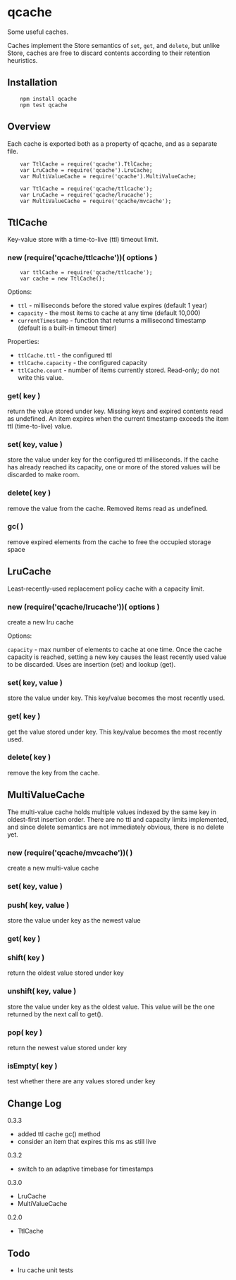 qcache
======

Some useful caches.

Caches implement the Store semantics of `set`, `get`, and `delete`, but unlike
Store, caches are free to discard contents according to their retention
heuristics.


Installation
------------

        npm install qcache
        npm test qcache


Overview
--------

Each cache is exported both as a property of qcache, and as a separate file.

        var TtlCache = require('qcache').TtlCache;
        var LruCache = require('qcache').LruCache;
        var MultiValueCache = require('qcache').MultiValueCache;

        var TtlCache = require('qcache/ttlcache');
        var LruCache = require('qcache/lrucache');
        var MultiValueCache = require('qcache/mvcache');


TtlCache
--------

Key-value store with a time-to-live (ttl) timeout limit.

### new (require('qcache/ttlcache'))( options )

        var ttlCache = require('qcache/ttlcache');
        var cache = new TtlCache();

Options:

- `ttl` - milliseconds before the stored value expires (default 1 year)
- `capacity` - the most items to cache at any time (default 10,000)
- `currentTimestamp` - function that returns a millisecond timestamp
(default is a built-in timeout timer)

Properties:

- `ttlCache.ttl` - the configured ttl
- `ttlCache.capacity` - the configured capacity
- `ttlCache.count` - number of items currently stored.  Read-only; do not write this value.

### get( key )

return the value stored under key.  Missing keys and expired contents read as
undefined.  An item expires when the current timestamp exceeds the item
ttl (time-to-live) value.

### set( key, value )

store the value under key for the configured ttl milliseconds.  If the cache
has already reached its capacity, one or more of the stored values will be
discarded to make room.

### delete( key )

remove the value from the cache.  Removed items read as undefined.

### gc( )

remove expired elements from the cache to free the occupied storage space

LruCache
--------

Least-recently-used replacement policy cache with a capacity limit.

### new (require('qcache/lrucache'))( options )

create a new lru cache

Options:

`capacity` - max number of elements to cache at one time.  Once the cache
capacity is reached, setting a new key causes the least recently used value to
be discarded.  Uses are insertion (set) and lookup (get).

### set( key, value )

store the value under key.  This key/value becomes the most recently used.

### get( key )

get the value stored under key.  This key/value becomes the most recently used.

### delete( key )

remove the key from the cache.


MultiValueCache
---------------

The multi-value cache holds multiple values indexed by the same key in
oldest-first insertion order.  There are no ttl and capacity limits
implemented, and since delete semantics are not immediately obvious, there is
no delete yet.

### new (require('qcache/mvcache'))( )

create a new multi-value cache

### set( key, value )
### push( key, value )

store the value under key as the newest value

### get( key )
### shift( key )

return the oldest value stored under key

### unshift( key, value )

store the value under key as the oldest value.  This value will be the one
returned by the next call to get().

### pop( key )

return the newest value stored under key

### isEmpty( key )

test whether there are any values stored under key


Change Log
----------

0.3.3

- added ttl cache gc() method
- consider an item that expires this ms as still live

0.3.2

- switch to an adaptive timebase for timestamps

0.3.0

- LruCache
- MultiValueCache

0.2.0

- TtlCache


Todo
----

- lru cache unit tests

